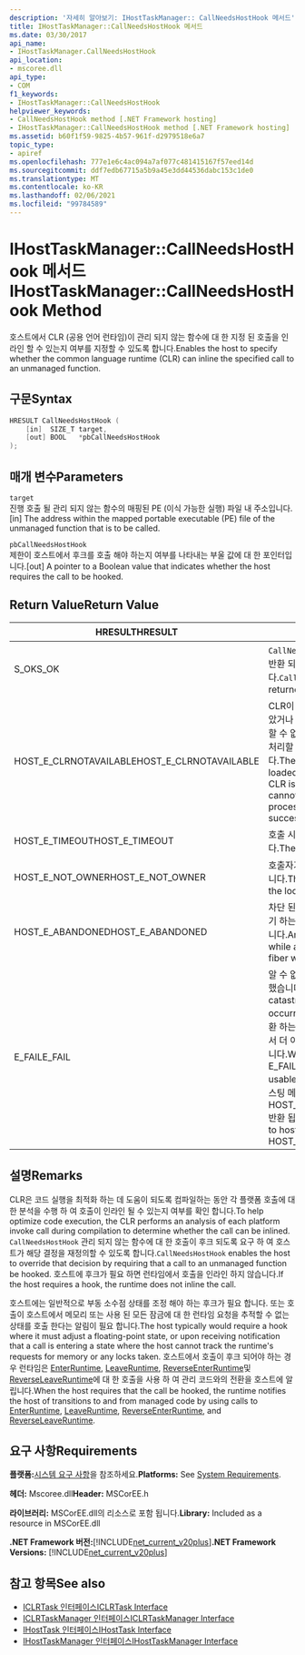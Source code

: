 ```yaml
---
description: '자세히 알아보기: IHostTaskManager:: CallNeedsHostHook 메서드'
title: IHostTaskManager::CallNeedsHostHook 메서드
ms.date: 03/30/2017
api_name:
- IHostTaskManager.CallNeedsHostHook
api_location:
- mscoree.dll
api_type:
- COM
f1_keywords:
- IHostTaskManager::CallNeedsHostHook
helpviewer_keywords:
- CallNeedsHostHook method [.NET Framework hosting]
- IHostTaskManager::CallNeedsHostHook method [.NET Framework hosting]
ms.assetid: b60f1f59-9825-4b57-961f-d2979518e6a7
topic_type:
- apiref
ms.openlocfilehash: 777e1e6c4ac094a7af077c481415167f57eed14d
ms.sourcegitcommit: ddf7edb67715a5b9a45e3dd44536dabc153c1de0
ms.translationtype: MT
ms.contentlocale: ko-KR
ms.lasthandoff: 02/06/2021
ms.locfileid: "99784589"
---
```

# <a name="ihosttaskmanagercallneedshosthook-method"></a><span data-ttu-id="69864-103">IHostTaskManager::CallNeedsHostHook 메서드</span><span class="sxs-lookup"><span data-stu-id="69864-103">IHostTaskManager::CallNeedsHostHook Method</span></span>

<span data-ttu-id="69864-104">호스트에서 CLR (공용 언어 런타임)이 관리 되지 않는 함수에 대 한 지정 된 호출을 인라인 할 수 있는지 여부를 지정할 수 있도록 합니다.</span><span class="sxs-lookup"><span data-stu-id="69864-104">Enables the host to specify whether the common language runtime (CLR) can inline the specified call to an unmanaged function.</span></span>  
  
## <a name="syntax"></a><span data-ttu-id="69864-105">구문</span><span class="sxs-lookup"><span data-stu-id="69864-105">Syntax</span></span>  
  
```cpp  
HRESULT CallNeedsHostHook (  
    [in]  SIZE_T target,
    [out] BOOL   *pbCallNeedsHostHook  
);  
```  
  
## <a name="parameters"></a><span data-ttu-id="69864-106">매개 변수</span><span class="sxs-lookup"><span data-stu-id="69864-106">Parameters</span></span>  

 `target`  
 <span data-ttu-id="69864-107">진행 호출 될 관리 되지 않는 함수의 매핑된 PE (이식 가능한 실행) 파일 내 주소입니다.</span><span class="sxs-lookup"><span data-stu-id="69864-107">[in] The address within the mapped portable executable (PE) file of the unmanaged function that is to be called.</span></span>  
  
 `pbCallNeedsHostHook`  
 <span data-ttu-id="69864-108">제한이 호스트에서 후크를 호출 해야 하는지 여부를 나타내는 부울 값에 대 한 포인터입니다.</span><span class="sxs-lookup"><span data-stu-id="69864-108">[out] A pointer to a Boolean value that indicates whether the host requires the call to be hooked.</span></span>  
  
## <a name="return-value"></a><span data-ttu-id="69864-109">Return Value</span><span class="sxs-lookup"><span data-stu-id="69864-109">Return Value</span></span>  
  
|<span data-ttu-id="69864-110">HRESULT</span><span class="sxs-lookup"><span data-stu-id="69864-110">HRESULT</span></span>|<span data-ttu-id="69864-111">설명</span><span class="sxs-lookup"><span data-stu-id="69864-111">Description</span></span>|  
|-------------|-----------------|  
|<span data-ttu-id="69864-112">S_OK</span><span class="sxs-lookup"><span data-stu-id="69864-112">S_OK</span></span>|<span data-ttu-id="69864-113">`CallNeedsHostHook` 성공적으로 반환 되었습니다.</span><span class="sxs-lookup"><span data-stu-id="69864-113">`CallNeedsHostHook` returned successfully.</span></span>|  
|<span data-ttu-id="69864-114">HOST_E_CLRNOTAVAILABLE</span><span class="sxs-lookup"><span data-stu-id="69864-114">HOST_E_CLRNOTAVAILABLE</span></span>|<span data-ttu-id="69864-115">CLR이 프로세스에 로드 되지 않았거나 CLR이 관리 코드를 실행할 수 없거나 호출을 성공적으로 처리할 수 없는 상태에 있습니다.</span><span class="sxs-lookup"><span data-stu-id="69864-115">The CLR has not been loaded into a process, or the CLR is in a state in which it cannot run managed code or process the call successfully.</span></span>|  
|<span data-ttu-id="69864-116">HOST_E_TIMEOUT</span><span class="sxs-lookup"><span data-stu-id="69864-116">HOST_E_TIMEOUT</span></span>|<span data-ttu-id="69864-117">호출 시간이 초과 되었습니다.</span><span class="sxs-lookup"><span data-stu-id="69864-117">The call timed out.</span></span>|  
|<span data-ttu-id="69864-118">HOST_E_NOT_OWNER</span><span class="sxs-lookup"><span data-stu-id="69864-118">HOST_E_NOT_OWNER</span></span>|<span data-ttu-id="69864-119">호출자가 잠금을 소유 하지 않습니다.</span><span class="sxs-lookup"><span data-stu-id="69864-119">The caller does not own the lock.</span></span>|  
|<span data-ttu-id="69864-120">HOST_E_ABANDONED</span><span class="sxs-lookup"><span data-stu-id="69864-120">HOST_E_ABANDONED</span></span>|<span data-ttu-id="69864-121">차단 된 스레드나 파이버에서 대기 하는 동안 이벤트를 취소 했습니다.</span><span class="sxs-lookup"><span data-stu-id="69864-121">An event was canceled while a blocked thread or fiber was waiting on it.</span></span>|  
|<span data-ttu-id="69864-122">E_FAIL</span><span class="sxs-lookup"><span data-stu-id="69864-122">E_FAIL</span></span>|<span data-ttu-id="69864-123">알 수 없는 치명적인 오류가 발생 했습니다.</span><span class="sxs-lookup"><span data-stu-id="69864-123">An unknown catastrophic failure has occurred.</span></span> <span data-ttu-id="69864-124">메서드가 E_FAIL 반환 하는 경우 해당 프로세스 내에서 더 이상 CLR을 사용할 수 없습니다.</span><span class="sxs-lookup"><span data-stu-id="69864-124">When a method returns E_FAIL, the CLR is no longer usable within the process.</span></span> <span data-ttu-id="69864-125">호스팅 메서드를 이후에 호출 하면 HOST_E_CLRNOTAVAILABLE 반환 됩니다.</span><span class="sxs-lookup"><span data-stu-id="69864-125">Subsequent calls to hosting methods return HOST_E_CLRNOTAVAILABLE.</span></span>|  
  
## <a name="remarks"></a><span data-ttu-id="69864-126">설명</span><span class="sxs-lookup"><span data-stu-id="69864-126">Remarks</span></span>  

 <span data-ttu-id="69864-127">CLR은 코드 실행을 최적화 하는 데 도움이 되도록 컴파일하는 동안 각 플랫폼 호출에 대 한 분석을 수행 하 여 호출이 인라인 될 수 있는지 여부를 확인 합니다.</span><span class="sxs-lookup"><span data-stu-id="69864-127">To help optimize code execution, the CLR performs an analysis of each platform invoke call during compilation to determine whether the call can be inlined.</span></span> <span data-ttu-id="69864-128">`CallNeedsHostHook` 관리 되지 않는 함수에 대 한 호출이 후크 되도록 요구 하 여 호스트가 해당 결정을 재정의할 수 있도록 합니다.</span><span class="sxs-lookup"><span data-stu-id="69864-128">`CallNeedsHostHook` enables the host to override that decision by requiring that a call to an unmanaged function be hooked.</span></span> <span data-ttu-id="69864-129">호스트에 후크가 필요 하면 런타임에서 호출을 인라인 하지 않습니다.</span><span class="sxs-lookup"><span data-stu-id="69864-129">If the host requires a hook, the runtime does not inline the call.</span></span>  
  
 <span data-ttu-id="69864-130">호스트에는 일반적으로 부동 소수점 상태를 조정 해야 하는 후크가 필요 합니다. 또는 호출이 호스트에서 메모리 또는 사용 된 모든 잠금에 대 한 런타임 요청을 추적할 수 없는 상태를 호출 한다는 알림이 필요 합니다.</span><span class="sxs-lookup"><span data-stu-id="69864-130">The host typically would require a hook where it must adjust a floating-point state, or upon receiving notification that a call is entering a state where the host cannot track the runtime's requests for memory or any locks taken.</span></span> <span data-ttu-id="69864-131">호스트에서 호출이 후크 되어야 하는 경우 런타임은 [EnterRuntime](ihosttaskmanager-enterruntime-method.md), [LeaveRuntime](ihosttaskmanager-leaveruntime-method.md), [ReverseEnterRuntime](ihosttaskmanager-reverseenterruntime-method.md)및 [ReverseLeaveRuntime](ihosttaskmanager-reverseleaveruntime-method.md)에 대 한 호출을 사용 하 여 관리 코드와의 전환을 호스트에 알립니다.</span><span class="sxs-lookup"><span data-stu-id="69864-131">When the host requires that the call be hooked, the runtime notifies the host of transitions to and from managed code by using calls to [EnterRuntime](ihosttaskmanager-enterruntime-method.md), [LeaveRuntime](ihosttaskmanager-leaveruntime-method.md), [ReverseEnterRuntime](ihosttaskmanager-reverseenterruntime-method.md), and [ReverseLeaveRuntime](ihosttaskmanager-reverseleaveruntime-method.md).</span></span>  
  
## <a name="requirements"></a><span data-ttu-id="69864-132">요구 사항</span><span class="sxs-lookup"><span data-stu-id="69864-132">Requirements</span></span>  

 <span data-ttu-id="69864-133">**플랫폼:**[시스템 요구 사항](../../get-started/system-requirements.md)을 참조하세요.</span><span class="sxs-lookup"><span data-stu-id="69864-133">**Platforms:** See [System Requirements](../../get-started/system-requirements.md).</span></span>  
  
 <span data-ttu-id="69864-134">**헤더:** Mscoree.dll</span><span class="sxs-lookup"><span data-stu-id="69864-134">**Header:** MSCorEE.h</span></span>  
  
 <span data-ttu-id="69864-135">**라이브러리:** MSCorEE.dll의 리소스로 포함 됩니다.</span><span class="sxs-lookup"><span data-stu-id="69864-135">**Library:** Included as a resource in MSCorEE.dll</span></span>  
  
 <span data-ttu-id="69864-136">**.NET Framework 버전:**[!INCLUDE[net_current_v20plus](../../../../includes/net-current-v20plus-md.md)]</span><span class="sxs-lookup"><span data-stu-id="69864-136">**.NET Framework Versions:** [!INCLUDE[net_current_v20plus](../../../../includes/net-current-v20plus-md.md)]</span></span>  
  
## <a name="see-also"></a><span data-ttu-id="69864-137">참고 항목</span><span class="sxs-lookup"><span data-stu-id="69864-137">See also</span></span>

- [<span data-ttu-id="69864-138">ICLRTask 인터페이스</span><span class="sxs-lookup"><span data-stu-id="69864-138">ICLRTask Interface</span></span>](iclrtask-interface.md)
- [<span data-ttu-id="69864-139">ICLRTaskManager 인터페이스</span><span class="sxs-lookup"><span data-stu-id="69864-139">ICLRTaskManager Interface</span></span>](iclrtaskmanager-interface.md)
- [<span data-ttu-id="69864-140">IHostTask 인터페이스</span><span class="sxs-lookup"><span data-stu-id="69864-140">IHostTask Interface</span></span>](ihosttask-interface.md)
- [<span data-ttu-id="69864-141">IHostTaskManager 인터페이스</span><span class="sxs-lookup"><span data-stu-id="69864-141">IHostTaskManager Interface</span></span>](ihosttaskmanager-interface.md)
